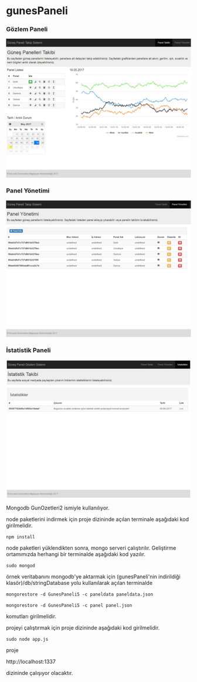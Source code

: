 # gunesPaneli

### Gözlem Paneli

![Gözlem Paneli](https://github.com/dogabaris/gunesPaneli/blob/master/gunluk.jpg)

### Panel Yönetimi

![Panel Yönetimi](https://github.com/dogabaris/gunesPaneli/blob/master/panelyonetimi.jpg)

### İstatistik Paneli

![İstatistik Paneli](https://github.com/dogabaris/gunesPaneli/blob/master/istatistik.jpg)

Mongodb GunOzetleri2 ismiyle kullanılıyor.

node paketlerini indirmek için proje dizininde açılan terminale aşağıdaki kod girilmelidir.

```
npm install
```

node paketleri yüklendikten sonra, mongo serveri çalıştırılır. Geliştirme ortamımızda herhangi bir terminalde aşağıdaki kod yazılır.

```
sudo mongod
```

örnek veritabanını mongodb'ye aktarmak için (gunesPaneli'nin indirildiği klasör)/db/stringDatabase yolu kullanılarak açılan terminalde 

```
mongorestore -d GunesPaneli5 -c paneldata paneldata.json
```
```
mongorestore -d GunesPaneli5 -c panel panel.json
```

komutları girilmelidir.

projeyi çalıştırmak için proje dizininde aşağıdaki kod girilmelidir.

```
sudo node app.js
```

proje 

http://localhost:1337

dizininde çalışıyor olacaktır.
